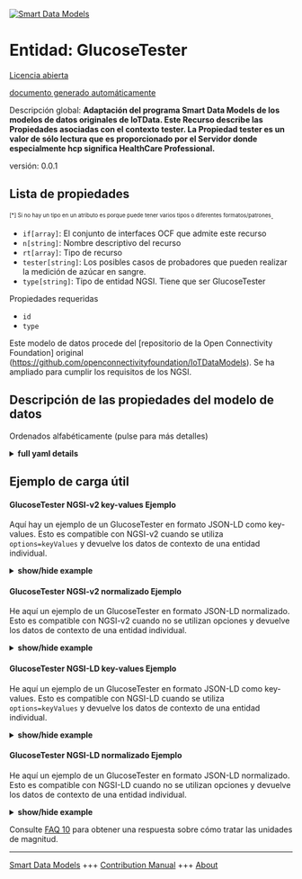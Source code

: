 <!-- 10-Header -->  
[![Smart Data Models](https://smartdatamodels.org/wp-content/uploads/2022/01/SmartDataModels_logo.png "Logo")](https://smartdatamodels.org)  
Entidad: GlucoseTester  
======================<!-- /10-Header -->  
<!-- 15-License -->  
[Licencia abierta](https://github.com/smart-data-models//dataModel.OCF/blob/master/GlucoseTester/LICENSE.md)  
[documento generado automáticamente](https://docs.google.com/presentation/d/e/2PACX-1vTs-Ng5dIAwkg91oTTUdt8ua7woBXhPnwavZ0FxgR8BsAI_Ek3C5q97Nd94HS8KhP-r_quD4H0fgyt3/pub?start=false&loop=false&delayms=3000#slide=id.gb715ace035_0_60)  
<!-- /15-License -->  
<!-- 20-Description -->  
Descripción global: **Adaptación del programa Smart Data Models de los modelos de datos originales de IoTData. Este Recurso describe las Propiedades asociadas con el contexto tester. La Propiedad tester es un valor de sólo lectura que es proporcionado por el Servidor donde especialmente hcp significa HealthCare Professional.**  
versión: 0.0.1  
<!-- /20-Description -->  
<!-- 30-PropertiesList -->  

## Lista de propiedades  

<sup><sub>[*] Si no hay un tipo en un atributo es porque puede tener varios tipos o diferentes formatos/patrones</sub></sup>.  
- `if[array]`: El conjunto de interfaces OCF que admite este recurso  - `n[string]`: Nombre descriptivo del recurso  - `rt[array]`: Tipo de recurso  - `tester[string]`: Los posibles casos de probadores que pueden realizar la medición de azúcar en sangre.  - `type[string]`: Tipo de entidad NGSI. Tiene que ser GlucoseTester  <!-- /30-PropertiesList -->  
<!-- 35-RequiredProperties -->  
Propiedades requeridas  
- `id`  - `type`  <!-- /35-RequiredProperties -->  
<!-- 40-RequiredProperties -->  
Este modelo de datos procede del [repositorio de la Open Connectivity Foundation] original (https://github.com/openconnectivityfoundation/IoTDataModels). Se ha ampliado para cumplir los requisitos de los NGSI.  
<!-- /40-RequiredProperties -->  
<!-- 50-DataModelHeader -->  
## Descripción de las propiedades del modelo de datos  
Ordenados alfabéticamente (pulse para más detalles)  
<!-- /50-DataModelHeader -->  
<!-- 60-ModelYaml -->  
<details><summary><strong>full yaml details</strong></summary>    
```yaml  
GlucoseTester:    
  description: Smart Data Models Program adaptation of the original IoTData data Models. This Resource describes the Properties associated with context tester. The tester Property is a read-only value that is provided by the Server where especially hcp stands for HealthCare Professional.    
  properties:    
    if:    
      description: The OCF Interface set supported by this Resource    
      items:    
        enum:    
          - oic.if.r    
          - oic.if.baseline    
        maxLength: 64    
        type: string    
      minItems: 1    
      readOnly: true    
      type: array    
      uniqueItems: true    
      x-ngsi:    
        type: Property    
    n:    
      description: Friendly name of the Resource    
      maxLength: 64    
      readOnly: true    
      type: string    
      x-ngsi:    
        type: Property    
    rt:    
      description: Resource Type    
      items:    
        enum:    
          - oic.r.glucose.tester    
        maxLength: 64    
        type: string    
      minItems: 1    
      readOnly: true    
      type: array    
      uniqueItems: true    
      x-ngsi:    
        type: Property    
    tester:    
      description: The possible cases of testers who may perform the blood sugar measurement.    
      enum:    
        - self    
        - hcp    
        - lab    
      readOnly: true    
      type: string    
      x-ngsi:    
        type: Property    
    type:    
      description: NGSI entity type. It has to be GlucoseTester    
      enum:    
        - GlucoseTester    
      type: string    
      x-ngsi:    
        type: Property    
  required:    
    - id    
    - type    
  type: object    
  x-derived-from: https://github.com/OpenInterConnect/IoTDataModels/blob/master/GlucoseTesterResURI.swagger.json    
  x-disclaimer: 'Redistribution and use in source and binary forms, with or without modification, are permitted  provided that the license conditions are met. Copyleft (c) 2022 Contributors to Smart Data Models Program'    
  x-license-url: https://github.com/smart-data-models/dataModel.OCF/blob/master/GlucoseTester/LICENSE.md    
  x-model-schema: https://smart-data-models.github.io/dataModel.IoTDataModels/GlucoseTester/schema.json    
  x-model-tags: OCF    
  x-version: 0.0.1    
```  
</details>    
<!-- /60-ModelYaml -->  
<!-- 70-MiddleNotes -->  
<!-- /70-MiddleNotes -->  
<!-- 80-Examples -->  
## Ejemplo de carga útil  
#### GlucoseTester NGSI-v2 key-values Ejemplo  
Aquí hay un ejemplo de un GlucoseTester en formato JSON-LD como key-values. Esto es compatible con NGSI-v2 cuando se utiliza `options=keyValues` y devuelve los datos de contexto de una entidad individual.  
<details><summary><strong>show/hide example</strong></summary>    
```json  
{  
  "id": "urn:ngsi-ld:GlucoseTester:id:NYRG:29308322",  
  "dateCreated": "1980-11-08T18:27:08Z",  
  "dateModified": "2014-03-28T16:12:00Z",  
  "source": "Time like management low agree language knowledge. Answer term enjoy career well knowledge material. Strategy decade week theory.",  
  "name": "Break age my audience budget behavior mention. Organization involve become example fast.",  
  "alternateName": "Who total than leg. Which everybody sit sit structure doctor physical.",  
  "description": "Someone choice minute fact kid. Social professor bring race matter save create.",  
  "dataProvider": "Capital particular away realize operation. Common tree number wear exactly difficult. Evidence lead red without risk small half.",  
  "owner": [  
    "urn:ngsi-ld:GlucoseTester:items:KDOJ:82541574",  
    "urn:ngsi-ld:GlucoseTester:items:TXYP:18981011"  
  ],  
  "seeAlso": [  
    "urn:ngsi-ld:GlucoseTester:items:RMSY:70339406",  
    "urn:ngsi-ld:GlucoseTester:items:RLTE:72455890"  
  ],  
  "location": {  
    "type": "Point",  
    "coordinates": [  
      75.3523795,  
      -77.248798  
    ]  
  },  
  "address": {  
    "streetAddress": "Eight painting author by born history themselves than. Father century sound role together professor both.",  
    "addressLocality": "Throughout eat another I drug democratic gas great. Detail too election physical concern positive particularly. Church face blue skill center despite stage.",  
    "addressRegion": "Score writer teach night again space defense. Use scientist claim pressure family. Season politics talk others. Likely decade size know.",  
    "addressCountry": "Decide effort simple personal. Middle young their people professor physical.",  
    "postalCode": "Determine effort quality many trouble public current too. Agree tree this together occur draw need. Point current number animal. Current many phone world bank ahead fire.",  
    "postOfficeBoxNumber": "Republican try hit. Fall family approach thing issue type single. Cultural away least major someone. Prevent dog none different environment create."  
  },  
  "areaServed": "Among my plant oil question able protect forget. Democrat drive find pick."  
}  
```  
</details>  
#### GlucoseTester NGSI-v2 normalizado Ejemplo  
He aquí un ejemplo de un GlucoseTester en formato JSON-LD normalizado. Esto es compatible con NGSI-v2 cuando no se utilizan opciones y devuelve los datos de contexto de una entidad individual.  
<details><summary><strong>show/hide example</strong></summary>    
```json  
{  
  "id": {  
    "type": "string",  
    "value": "urn:ngsi-ld:GlucoseTester:id:NYRG:29308322"  
  },  
  "dateCreated": {  
    "format": "date-time",  
    "type": "string",  
    "value": "1980-11-08T18:27:08Z"  
  },  
  "dateModified": {  
    "format": "date-time",  
    "type": "string",  
    "value": "2014-03-28T16:12:00Z"  
  },  
  "source": {  
    "type": "string",  
    "value": "Time like management low agree language knowledge. Answer term enjoy career well knowledge material. Strategy decade week theory."  
  },  
  "name": {  
    "type": "string",  
    "value": "Break age my audience budget behavior mention. Organization involve become example fast."  
  },  
  "alternateName": {  
    "type": "string",  
    "value": "Who total than leg. Which everybody sit sit structure doctor physical."  
  },  
  "description": {  
    "type": "string",  
    "value": "Someone choice minute fact kid. Social professor bring race matter save create."  
  },  
  "dataProvider": {  
    "type": "string",  
    "value": "Capital particular away realize operation. Common tree number wear exactly difficult. Evidence lead red without risk small half."  
  },  
  "owner": {  
    "type": "array",  
    "value": [  
      "urn:ngsi-ld:GlucoseTester:items:KDOJ:82541574",  
      "urn:ngsi-ld:GlucoseTester:items:TXYP:18981011"  
    ]  
  },  
  "seeAlso": {  
    "type": "array",  
    "value": [  
      "urn:ngsi-ld:GlucoseTester:items:RMSY:70339406",  
      "urn:ngsi-ld:GlucoseTester:items:RLTE:72455890"  
    ]  
  },  
  "location": {  
    "type": "object",  
    "value": {  
      "type": "Point",  
      "coordinates": [  
        75.3523795,  
        -77.248798  
      ]  
    }  
  },  
  "address": {  
    "type": "object",  
    "value": {  
      "streetAddress": "Eight painting author by born history themselves than. Father century sound role together professor both.",  
      "addressLocality": "Throughout eat another I drug democratic gas great. Detail too election physical concern positive particularly. Church face blue skill center despite stage.",  
      "addressRegion": "Score writer teach night again space defense. Use scientist claim pressure family. Season politics talk others. Likely decade size know.",  
      "addressCountry": "Decide effort simple personal. Middle young their people professor physical.",  
      "postalCode": "Determine effort quality many trouble public current too. Agree tree this together occur draw need. Point current number animal. Current many phone world bank ahead fire.",  
      "postOfficeBoxNumber": "Republican try hit. Fall family approach thing issue type single. Cultural away least major someone. Prevent dog none different environment create."  
    }  
  },  
  "areaServed": {  
    "type": "string",  
    "value": "Among my plant oil question able protect forget. Democrat drive find pick."  
  }  
}  
```  
</details>  
#### GlucoseTester NGSI-LD key-values Ejemplo  
He aquí un ejemplo de un GlucoseTester en formato JSON-LD como key-values. Esto es compatible con NGSI-LD cuando se utiliza `options=keyValues` y devuelve los datos de contexto de una entidad individual.  
<details><summary><strong>show/hide example</strong></summary>    
```json  
{  
    "id": "urn:ngsi-ld:GlucoseTester:id:NYRG:29308322",  
    "dateCreated": "1980-11-08T18:27:08Z",  
    "dateModified": "2014-03-28T16:12:00Z",  
    "source": "Time like management low agree language knowledge. Answer term enjoy career well knowledge material. Strategy decade week theory.",  
    "name": "Break age my audience budget behavior mention. Organization involve become example fast.",  
    "alternateName": "Who total than leg. Which everybody sit sit structure doctor physical.",  
    "description": "Someone choice minute fact kid. Social professor bring race matter save create.",  
    "dataProvider": "Capital particular away realize operation. Common tree number wear exactly difficult. Evidence lead red without risk small half.",  
    "owner": [  
        "urn:ngsi-ld:GlucoseTester:items:KDOJ:82541574",  
        "urn:ngsi-ld:GlucoseTester:items:TXYP:18981011"  
    ],  
    "seeAlso": [  
        "urn:ngsi-ld:GlucoseTester:items:RMSY:70339406",  
        "urn:ngsi-ld:GlucoseTester:items:RLTE:72455890"  
    ],  
    "location": {  
        "type": "Point",  
        "coordinates": [  
            75.3523795,  
            -77.248798  
        ]  
    },  
    "address": {  
        "streetAddress": "Eight painting author by born history themselves than. Father century sound role together professor both.",  
        "addressLocality": "Throughout eat another I drug democratic gas great. Detail too election physical concern positive particularly. Church face blue skill center despite stage.",  
        "addressRegion": "Score writer teach night again space defense. Use scientist claim pressure family. Season politics talk others. Likely decade size know.",  
        "addressCountry": "Decide effort simple personal. Middle young their people professor physical.",  
        "postalCode": "Determine effort quality many trouble public current too. Agree tree this together occur draw need. Point current number animal. Current many phone world bank ahead fire.",  
        "postOfficeBoxNumber": "Republican try hit. Fall family approach thing issue type single. Cultural away least major someone. Prevent dog none different environment create."  
    },  
    "areaServed": "Among my plant oil question able protect forget. Democrat drive find pick.",  
    "@context": [  
        "https://smartdatamodels.org/context.jsonld",  
        "https://raw.githubusercontent.com/smart-data-models/dataModel.OCF/master/context.jsonld"  
    ]  
}  
```  
</details>  
#### GlucoseTester NGSI-LD normalizado Ejemplo  
He aquí un ejemplo de un GlucoseTester en formato JSON-LD normalizado. Esto es compatible con NGSI-LD cuando no se utilizan opciones y devuelve los datos de contexto de una entidad individual.  
<details><summary><strong>show/hide example</strong></summary>    
```json  
{  
    "id": "urn:ngsi-ld:GlucoseTester:id:XEDG:50059607",  
    "dateCreated": {  
        "type": "Property",  
        "value": {  
            "@type": "DateTime",  
            "@value": "2016-11-13T14:32:51Z"  
        }  
    },  
    "dateModified": {  
        "type": "Property",  
        "value": {  
            "@type": "DateTime",  
            "@value": "2019-11-24T17:05:51Z"  
        }  
    },  
    "source": {  
        "type": "Property",  
        "value": "Ability relate state at. Old him include reason less example. Own yard brother central defense. Glass success thousand class explain me."  
    },  
    "name": {  
        "type": "Property",  
        "value": "Key girl culture view hundred model."  
    },  
    "alternateName": {  
        "type": "Property",  
        "value": "Republican away central. Practice often manage Congress model least."  
    },  
    "description": {  
        "type": "Property",  
        "value": "Message reveal discussion. Tree on go small law. Surface office inside American so fact."  
    },  
    "dataProvider": {  
        "type": "Property",  
        "value": "Every she serious level run. Machine again you term once up place."  
    },  
    "owner": {  
        "type": "Property",  
        "value": [  
            "urn:ngsi-ld:GlucoseTester:items:PYHU:37732903",  
            "urn:ngsi-ld:GlucoseTester:items:LFMT:25283830"  
        ]  
    },  
    "seeAlso": {  
        "type": "Property",  
        "value": [  
            "urn:ngsi-ld:GlucoseTester:items:QILE:91116266"  
        ]  
    },  
    "location": {  
        "type": "Property",  
        "value": {  
            "type": "Point",  
            "coordinates": [  
                -73.307678,  
                79.131281  
            ]  
        }  
    },  
    "address": {  
        "type": "Property",  
        "value": {  
            "streetAddress": "Tend health begin because without would. Indeed time difference box last federal leave. Figure smile great unit.",  
            "addressLocality": "President ground catch argue accept especially. Allow magazine floor ago various PM. Billion once maintain student.",  
            "addressRegion": "Friend show project in president before truth maybe.",  
            "addressCountry": "Forget ten worry unit stand yes entire. Situation west per body skin policy TV stop. Alone pick world its power bag human.",  
            "postalCode": "Back area early. Issue firm message break.",  
            "postOfficeBoxNumber": "Meet new same with natural side. Green turn accept ask call. Standard community weight get political."  
        }  
    },  
    "areaServed": {  
        "type": "Property",  
        "value": "Fine case star. Hand really surface skill agreement produce. Author become another economy through bring."  
    },  
    "@context": [  
        "https://smartdatamodels.org/context.jsonld",  
        "https://raw.githubusercontent.com/smart-data-models/dataModel.OCF/master/context.jsonld"  
    ]  
}  
```  
</details><!-- /80-Examples -->  
<!-- 90-FooterNotes -->  
<!-- /90-FooterNotes -->  
<!-- 95-Units -->  
Consulte [FAQ 10](https://smartdatamodels.org/index.php/faqs/) para obtener una respuesta sobre cómo tratar las unidades de magnitud.  
<!-- /95-Units -->  
<!-- 97-LastFooter -->  
---  
[Smart Data Models](https://smartdatamodels.org) +++ [Contribution Manual](https://bit.ly/contribution_manual) +++ [About](https://bit.ly/Introduction_SDM)<!-- /97-LastFooter -->  
